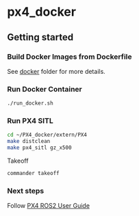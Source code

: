 # px4_docker



## Getting started

### Build Docker Images from Dockerfile

See [docker](./docker) folder for more details.

### Run Docker Container

```bash
./run_docker.sh
```

### Run PX4 SITL

```bash
cd ~/PX4_docker/extern/PX4
make distclean
make px4_sitl gz_x500
```

Takeoff
```bash
commander takeoff
```

### Next steps

Follow [PX4 ROS2 User Guide](https://docs.px4.io/main/en/ros/ros2_comm.html)
